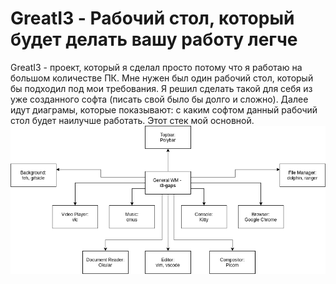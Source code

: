 # GreatI3 - Рабочий стол, который будет делать вашу работу легче
GreatI3 - проект, который я сделал просто потому что я работаю на большом количестве ПК. Мне нужен был один рабочий стол, который бы подходил под мои требования.
Я решил сделать такой для себя из уже созданного софта (писать свой было бы долго и сложно). Далее идут диаграмы, которые показывают: с каким софтом данный рабочий стол будет наилучше работать. Этот стек мой основной.
![Stack Diagram](./assets/GreatI3.png)

